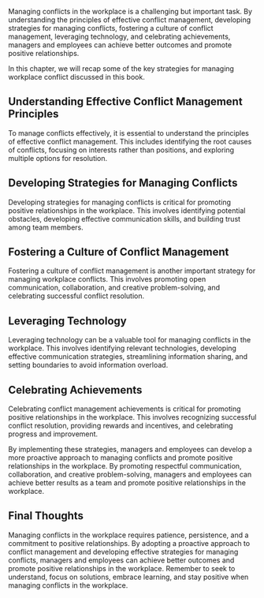 
Managing conflicts in the workplace is a challenging but important task. By understanding the principles of effective conflict management, developing strategies for managing conflicts, fostering a culture of conflict management, leveraging technology, and celebrating achievements, managers and employees can achieve better outcomes and promote positive relationships.

In this chapter, we will recap some of the key strategies for managing workplace conflict discussed in this book.

Understanding Effective Conflict Management Principles
------------------------------------------------------

To manage conflicts effectively, it is essential to understand the principles of effective conflict management. This includes identifying the root causes of conflicts, focusing on interests rather than positions, and exploring multiple options for resolution.

Developing Strategies for Managing Conflicts
--------------------------------------------

Developing strategies for managing conflicts is critical for promoting positive relationships in the workplace. This involves identifying potential obstacles, developing effective communication skills, and building trust among team members.

Fostering a Culture of Conflict Management
------------------------------------------

Fostering a culture of conflict management is another important strategy for managing workplace conflicts. This involves promoting open communication, collaboration, and creative problem-solving, and celebrating successful conflict resolution.

Leveraging Technology
---------------------

Leveraging technology can be a valuable tool for managing conflicts in the workplace. This involves identifying relevant technologies, developing effective communication strategies, streamlining information sharing, and setting boundaries to avoid information overload.

Celebrating Achievements
------------------------

Celebrating conflict management achievements is critical for promoting positive relationships in the workplace. This involves recognizing successful conflict resolution, providing rewards and incentives, and celebrating progress and improvement.

By implementing these strategies, managers and employees can develop a more proactive approach to managing conflicts and promote positive relationships in the workplace. By promoting respectful communication, collaboration, and creative problem-solving, managers and employees can achieve better results as a team and promote positive relationships in the workplace.

Final Thoughts
--------------

Managing conflicts in the workplace requires patience, persistence, and a commitment to positive relationships. By adopting a proactive approach to conflict management and developing effective strategies for managing conflicts, managers and employees can achieve better outcomes and promote positive relationships in the workplace. Remember to seek to understand, focus on solutions, embrace learning, and stay positive when managing conflicts in the workplace.

